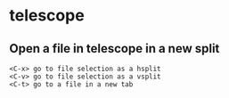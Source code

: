# telescope



## Open a file in telescope in a new split
```
<C-x> go to file selection as a hsplit   
<C-v> go to file selection as a vsplit   
<C-t> go to a file in a new tab
```
